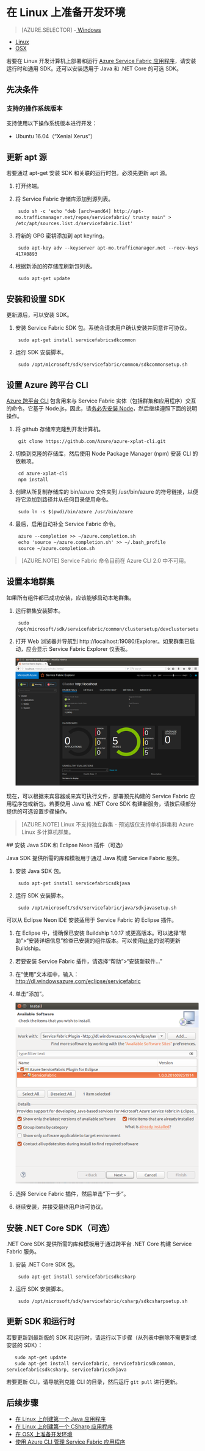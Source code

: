 <properties
    pageTitle="在 Linux 上设置开发环境 | Azure"
    description="在 Linux 上安装运行时和 SDK 并创建本地开发群集。完成此设置后，你就可以开始生成应用程序。"
    services="service-fabric"
    documentationcenter=".net"
    author="seanmck"
    manager="timlt"
    editor="" />
<tags
    ms.assetid="d552c8cd-67d1-45e8-91dc-871853f44fc6"
    ms.service="service-fabric"
    ms.devlang="dotNet"
    ms.topic="get-started-article"
    ms.tgt_pltfrm="NA"
    ms.workload="NA"
    ms.date="01/05/2017"
    wacn.date="02/20/2017"
    ms.author="seanmck" />  


# 在 Linux 上准备开发环境


> [AZURE.SELECTOR]
-[ Windows](/documentation/articles/service-fabric-get-started/)
- [Linux](/documentation/articles/service-fabric-get-started-linux/)
- [OSX](/documentation/articles/service-fabric-get-started-mac/)

 若要在 Linux 开发计算机上部署和运行 [Azure Service Fabric 应用程序](/documentation/articles/service-fabric-application-model/)，请安装运行时和通用 SDK。还可以安装适用于 Java 和 .NET Core 的可选 SDK。

## 先决条件

### 支持的操作系统版本
支持使用以下操作系统版本进行开发：

* Ubuntu 16.04（“Xenial Xerus”）

## 更新 apt 源

若要通过 apt-get 安装 SDK 和关联的运行时包，必须先更新 apt 源。

1. 打开终端。
2. 将 Service Fabric 存储库添加到源列表。


        sudo sh -c 'echo "deb [arch=amd64] http://apt-mo.trafficmanager.net/repos/servicefabric/ trusty main" > /etc/apt/sources.list.d/servicefabric.list'


3. 将新的 GPG 密钥添加到 apt keyring。


        sudo apt-key adv --keyserver apt-mo.trafficmanager.net --recv-keys 417A0893


4. 根据新添加的存储库刷新包列表。


        sudo apt-get update


## 安装和设置 SDK

更新源后，可以安装 SDK。

1. 安装 Service Fabric SDK 包。系统会请求用户确认安装并同意许可协议。


        sudo apt-get install servicefabricsdkcommon


2. 运行 SDK 安装脚本。


        sudo /opt/microsoft/sdk/servicefabric/common/sdkcommonsetup.sh


## 设置 Azure 跨平台 CLI

[Azure 跨平台 CLI][azure-xplat-cli-github] 包含用来与 Service Fabric 实体（包括群集和应用程序）交互的命令。它基于 Node.js，因此，请[务必先安装 Node][install-node]，然后继续遵照下面的说明操作。

1. 将 github 存储库克隆到开发计算机。


        git clone https://github.com/Azure/azure-xplat-cli.git


2. 切换到克隆的存储库，然后使用 Node Package Manager \(npm\) 安装 CLI 的依赖项。


        cd azure-xplat-cli
        npm install


3. 创建从所复制存储库的 bin/azure 文件夹到 /usr/bin/azure 的符号链接，以便将它添加到路径并从任何目录使用命令。


        sudo ln -s $(pwd)/bin/azure /usr/bin/azure


4. 最后，启用自动补全 Service Fabric 命令。


        azure --completion >> ~/azure.completion.sh
        echo 'source ~/azure.completion.sh' >> ~/.bash_profile
        source ~/azure.completion.sh


> [AZURE.NOTE]
Service Fabric 命令目前在 Azure CLI 2.0 中不可用。

## 设置本地群集

如果所有组件都已成功安装，应该能够启动本地群集。

1. 运行群集安装脚本。


        sudo /opt/microsoft/sdk/servicefabric/common/clustersetup/devclustersetup.sh


2. 打开 Web 浏览器并导航到 http://localhost:19080/Explorer。如果群集已启动，应会显示 Service Fabric Explorer 仪表板。

    ![Linux 上的 Service Fabric Explorer][sfx-linux]  


现在，可以根据来宾容器或来宾可执行文件，部署预先构建的 Service Fabric 应用程序包或新包。若要使用 Java 或 .NET Core SDK 构建新服务，请按后续部分提供的可选设置步骤操作。


> [AZURE.NOTE]
Linux 不支持独立群集 - 预览版仅支持单机群集和 Azure Linux 多计算机群集。
>
>

##<a name="install-the-java-sdk-and-eclipse-neon-plugin-optional"></a> 安装 Java SDK 和 Eclipse Neon 插件（可选）

Java SDK 提供所需的库和模板用于通过 Java 构建 Service Fabric 服务。

1. 安装 Java SDK 包。


        sudo apt-get install servicefabricsdkjava


2. 运行 SDK 安装脚本。


        sudo /opt/microsoft/sdk/servicefabric/java/sdkjavasetup.sh


可以从 Eclipse Neon IDE 安装适用于 Service Fabric 的 Eclipse 插件。

1. 在 Eclipse 中，请确保已安装 Buildship 1.0.17 或更高版本。可以选择“帮助”\>“安装详细信息”检查已安装的组件版本。可以使用[此处][buildship-update]的说明更新 Buildship。

2. 若要安装 Service Fabric 插件，请选择“帮助”\>“安装新软件...”

3. 在“使用”文本框中，输入：http://dl.windowsazure.com/eclipse/servicefabric

4. 单击“添加”。

    ![Eclipse 插件][sf-eclipse-plugin]  


5. 选择 Service Fabric 插件，然后单击“下一步”。

6. 继续安装，并接受最终用户许可协议。

## 安装 .NET Core SDK（可选）

.NET Core SDK 提供所需的库和模板用于通过跨平台 .NET Core 构建 Service Fabric 服务。

1. 安装 .NET Core SDK 包。


        sudo apt-get install servicefabricsdkcsharp


2. 运行 SDK 安装脚本。


        sudo /opt/microsoft/sdk/servicefabric/csharp/sdkcsharpsetup.sh


## 更新 SDK 和运行时

若要更新到最新版的 SDK 和运行时，请运行以下步骤（从列表中删除不需更新或安装的 SDK）：


	   sudo apt-get update
	   sudo apt-get install servicefabric, servicefabricsdkcommon, servicefabricsdkcsharp, servicefabricsdkjava


若要更新 CLI，请导航到克隆 CLI 的目录，然后运行 `git pull` 进行更新。

## 后续步骤

- [在 Linux 上创建第一个 Java 应用程序](/documentation/articles/service-fabric-create-your-first-linux-application-with-java/)
- [在 Linux 上创建第一个 CSharp 应用程序](/documentation/articles/service-fabric-create-your-first-linux-application-with-csharp/)
- [在 OSX 上准备开发环境](/documentation/articles/service-fabric-get-started-mac/)
- [使用 Azure CLI 管理 Service Fabric 应用程序](/documentation/articles/service-fabric-azure-cli/)

<!-- Links -->


[azure-xplat-cli-github]: https://github.com/Azure/azure-xplat-cli
[install-node]: https://nodejs.org/en/download/package-manager/#installing-node-js-via-package-manager
[buildship-update]: https://projects.eclipse.org/projects/tools.buildship

<!--Images -->


[sf-eclipse-plugin]: ./media/service-fabric-get-started-linux/service-fabric-eclipse-plugin.png
[sfx-linux]: ./media/service-fabric-get-started-linux/sfx-linux.png

<!---HONumber=Mooncake_0213_2017-->
<!--Update_Description: wording update; add azure cli 2.0 reference-->